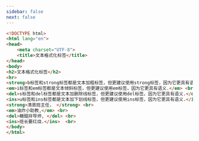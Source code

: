 ```yaml
---
sidebar: false
next: false
---
```

<BlogInfo/>






```html
<!DOCTYPE html>
<html lang="en">
<head>
    <meta charset="UTF-8">
    <title>文本格式化标签</title>
</head>
<body>
<h2>文本格式化标签</h2>
<hr>
<strong>b标签和strong标签都是文本加粗标签，但更建议使用strong标签，因为它更具有语义.</strong> <br>
<em>i标签和em标签都是文本倾斜标签，但更建议使用em标签，因为它更具有语义.</em> <br>
<del>s标签和del标签都是文本加删除线标签，但更建议使用del标签，因为它更具有语义.</del> <br>
<ins>u标签和ins标签都是文本加下划线标签，但更建议使用ins标签，因为它更具有语义.</ins> <br>
<strong>清蒸班主任， </strong> <br>
<em>油炸小助教,</em> <br>
<del>糖醋拌导师, </del> <br>
<ins>班长要红烧.</ins>  <br>
</body>
</html>
```






<ActionBox />
        
<style>#top-box {margin-top:0.5rem!important;}</style>